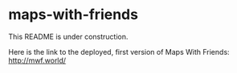 # maps-with-friends

This README is under construction. 

Here is the link to the deployed, first version of Maps With Friends:
http://mwf.world/
